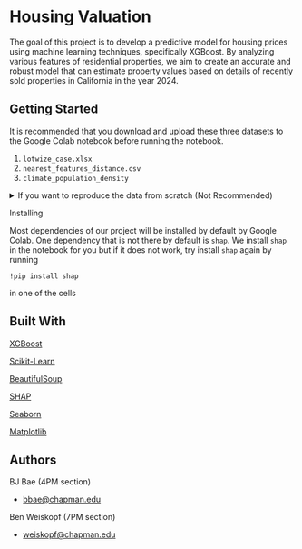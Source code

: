 # Housing Valuation

The goal of this project is to develop a predictive model for housing prices using machine learning techniques, specifically XGBoost. By analyzing various features of residential properties, we aim to create an accurate and robust model that can estimate property values based on details of recently sold properties in California in the year 2024.

## Getting Started 

It is recommended that you download and upload these three datasets to the Google Colab notebook before running the notebook.

1. ```lotwize_case.xlsx```
2. ```nearest_features_distance.csv```
3. ```climate_population_density```

<details>

<summary>If you want to reproduce the data from scratch (Not Recommended)</summary>

While the latter two are not required to download and have code inside the notebook to reproduce them, it will take a long time to get the results of these datasets. (Runtime is estimated to be around 14 hours to aquire the datasets)

The code to reproduce them are commented out so the notebook doesn't produce any errors and so that they do not run by default.

If you did want to run these cells, I highly recommend downloading the notebook and running the notebook in your local enviornment as Google Colab will likely disconnect while in the middle of running.

</details>

Installing

Most dependencies of our project will be installed by default by Google Colab. One dependency that is not there by default is ```shap```. We install ```shap``` in the notebook for you but if it does not work, try install ```shap``` again by running
```
!pip install shap
```
in one of the cells

## Built With

[XGBoost](https://xgboost.readthedocs.io/en/stable/)

[Scikit-Learn](https://scikit-learn.org/stable/)

[BeautifulSoup](https://www.crummy.com/software/BeautifulSoup/bs4/doc/)

[SHAP](https://shap.readthedocs.io/en/latest/)

[Seaborn](https://seaborn.pydata.org/)

[Matplotlib](https://matplotlib.org/stable/index.html)

## Authors

BJ Bae (4PM section)

- bbae@chapman.edu

Ben Weiskopf (7PM section)

- weiskopf@chapman.edu